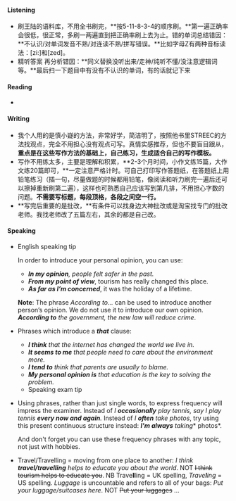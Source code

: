 #### Listening

- 刷王陆的语料库，不用全书刷完，**按5-11-8-3-4的顺序刷。**第一遍正确率会很低，很正常，多刷一两遍直到把正确率刷上去为止。错的单词总结错因：**不认识/对单词发音不熟/对连读不熟/拼写错误。**比如字母Z有两种音标读法：[zi:]和[zed]。
- 精听答案  再分析错因：**同义替换没听出来/走神/纯听不懂/没注意逻辑词等。**最后扫一下题目中有没有不认识的单词，有的话就记下来

#### Reading

- 

#### Writing

- 我个人用的是慎小嶷的方法，非常好学，简洁明了，按照他书里STREEC的方法找观点，完全不用担心没有观点可写。真情实感推荐，但也不要盲目跟从，**重点是在这些写作方法的基础上，自己练习，生成适合自己的写作模板。**
- 写作不用练太多，主要是理解和积累，**2-3个月时间，小作文练15篇，大作文练20篇即可，**一定注意严格计时。可自己打印写作答题纸，在答题纸上用铅笔练习（插一句，尽量做题的时候都用铅笔，像阅读和听力刷完一遍后还可以擦掉重新刷第二遍），这样也可熟悉自己应该写到第几排，不用担心字数的问题。**不需要写标题，每段顶格，各段之间空一行。**
- **写完后重要的是批改，**有条件可以找身边大神批改或是淘宝找专门的批改老师。我找老师改了五篇左右，其余的都是自己改。

#### Speaking

- English speaking tip

  In order to introduce your personal opinion, you can use:

  - ***In my opinion**, people felt safer in the past.*
  - ***From my point of view***, tourism has really changed this place.
  - ***As far as I’m concerned***, it was the holiday of a lifetime.

  **Note**: The phrase *According to…* can be used to introduce another person’s opinion. We do not use it to introduce our own opinion. ***According to** the government, the new law will reduce crime*.

- Phrases which introduce a ***that*** clause:

  - ***I think** that the internet has changed the world we live in.*
  - ***It seems to me** that people need to care about the environment more.*
  - ***I tend to** think that parents are usually to blame.*
  - ***My personal opinion is** that education is the key to solving the problem.*
  - Speaking exam tip

- Using phrases, rather than just single words, to express frequency will impress the examiner. Instead of *I **occasionally** play tennis, say I play tennis **every now and again**.* Instead of *I **often** take photos*, try using this present continuous structure instead: ***I'm always** tak**ing** photos*.

  And don't forget you can use these frequency phrases with any topic, not just with hobbies.

- Travel/Travelling = moving from one place to another: *I think **travel/travelling** helps to educate you about the world*. NOT ~~I think tourism helps to educate you~~.
  NB   Trave**ll**ing = UK spelling, *Trave**l**ing* = US spelling.
  *Luggage* is uncountable and refers to all of your bags: *Put your luggage/suitcases here*. NOT ~~Put your luggages~~ …

